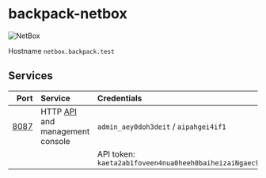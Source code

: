 # backpack-netbox

![NetBox](../doc/assets/logos/netbox.png)

Hostname `netbox.backpack.test`

## Services

| Port | Service | Credentials
| ---: | :------ | :----------
| [8087](http://netbox.backpack.test:8087) | HTTP [API](https://netbox.readthedocs.io/en/stable/rest-api/overview/) and management console | `admin_aey0doh3deit` / `aipahgei4if1`
| | | API token: `kaeta2ab1foveen4nua0heeh0baiheizaiNgaec9`
